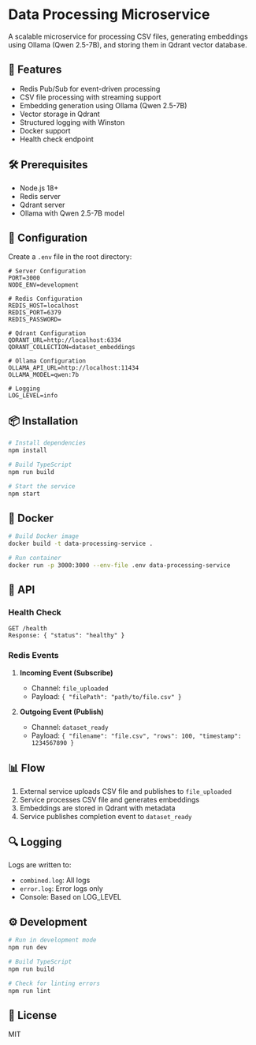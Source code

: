 # Data Processing Microservice

A scalable microservice for processing CSV files, generating embeddings using Ollama (Qwen 2.5-7B), and storing them in Qdrant vector database.

## 🚀 Features

- Redis Pub/Sub for event-driven processing
- CSV file processing with streaming support
- Embedding generation using Ollama (Qwen 2.5-7B)
- Vector storage in Qdrant
- Structured logging with Winston
- Docker support
- Health check endpoint

## 🛠 Prerequisites

- Node.js 18+
- Redis server
- Qdrant server
- Ollama with Qwen 2.5-7B model

## 🔧 Configuration

Create a `.env` file in the root directory:

```env
# Server Configuration
PORT=3000
NODE_ENV=development

# Redis Configuration
REDIS_HOST=localhost
REDIS_PORT=6379
REDIS_PASSWORD=

# Qdrant Configuration
QDRANT_URL=http://localhost:6334
QDRANT_COLLECTION=dataset_embeddings

# Ollama Configuration
OLLAMA_API_URL=http://localhost:11434
OLLAMA_MODEL=qwen:7b

# Logging
LOG_LEVEL=info
```

## 📦 Installation

```bash
# Install dependencies
npm install

# Build TypeScript
npm run build

# Start the service
npm start
```

## 🐳 Docker

```bash
# Build Docker image
docker build -t data-processing-service .

# Run container
docker run -p 3000:3000 --env-file .env data-processing-service
```

## 📝 API

### Health Check

```
GET /health
Response: { "status": "healthy" }
```

### Redis Events

1. **Incoming Event (Subscribe)**

   - Channel: `file_uploaded`
   - Payload: `{ "filePath": "path/to/file.csv" }`

2. **Outgoing Event (Publish)**
   - Channel: `dataset_ready`
   - Payload: `{ "filename": "file.csv", "rows": 100, "timestamp": 1234567890 }`

## 📊 Flow

1. External service uploads CSV file and publishes to `file_uploaded`
2. Service processes CSV file and generates embeddings
3. Embeddings are stored in Qdrant with metadata
4. Service publishes completion event to `dataset_ready`

## 🔍 Logging

Logs are written to:

- `combined.log`: All logs
- `error.log`: Error logs only
- Console: Based on LOG_LEVEL

## ⚙️ Development

```bash
# Run in development mode
npm run dev

# Build TypeScript
npm run build

# Check for linting errors
npm run lint
```

## 📄 License

MIT
